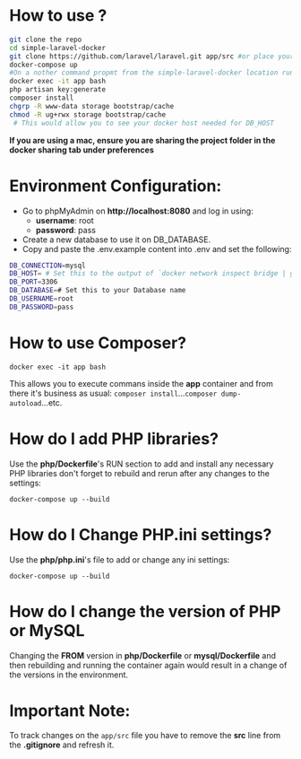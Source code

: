 # How to use ?

```bash
git clone the repo
cd simple-laravel-docker
git clone https://github.com/laravel/laravel.git app/src #or place your laravel app inside app/src
docker-compose up
#On a nother command propmt from the simple-laravel-docker location run:
docker exec -it app bash
php artisan key:generate
composer install
chgrp -R www-data storage bootstrap/cache
chmod -R ug+rwx storage bootstrap/cache
 # This would allow you to see your docker host needed for DB_HOST
```
**If you are using a mac, ensure you are sharing the project folder in the docker sharing  tab under preferences**

# Environment Configuration:
* Go to phpMyAdmin on **http://localhost:8080** and log in using:
    * **username**: root
    * **password**: pass
* Create a new database to use it on DB_DATABASE.
* Copy and paste the .env.example content into .env and set the following:
```bash
DB_CONNECTION=mysql
DB_HOST= # Set this to the output of `docker network inspect bridge | grep Gateway`
DB_PORT=3306
DB_DATABASE=# Set this to your Database name
DB_USERNAME=root
DB_PASSWORD=pass
```

# How to use Composer?
`docker exec -it app bash`

This allows you to execute commans inside the **app** container and from there it's business as usual:
`composer install`...`composer dump-autoload`...etc.

# How do I add PHP libraries?
Use the **php/Dockerfile**'s RUN section to add and install any necessary PHP libraries
don't forget to rebuild and rerun after any changes to the settings:

`docker-compose up --build`

# How do I Change PHP.ini settings?
Use the **php/php.ini**'s file to add or change any ini settings:

`docker-compose up --build`

# How do I change the version of PHP or MySQL
Changing the **FROM** version in **php/Dockerfile** or **mysql/Dockerfile** and then rebuilding and running the container again would result in a change of the versions in the environment.

# Important Note:
To track changes on the `app/src` file you have to remove the **src** line from the **.gitignore** and refresh it.
